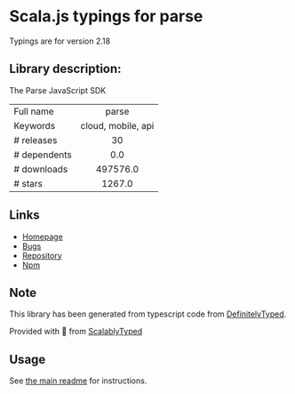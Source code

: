 
# Scala.js typings for parse

Typings are for version 2.18

## Library description:
The Parse JavaScript SDK

|                    |                 |
| ------------------ | :-------------: |
| Full name          | parse |
| Keywords           | cloud, mobile, api |
| # releases         | 30 |
| # dependents       | 0.0 |
| # downloads        | 497576.0 |
| # stars            | 1267.0 |

## Links
- [Homepage](https://parseplatform.org/)
- [Bugs](https://github.com/parse-community/Parse-SDK-JS/issues)
- [Repository](https://github.com/parse-community/Parse-SDK-JS)
- [Npm](https://www.npmjs.com/package/parse)
    


## Note
This library has been generated from typescript code from [DefinitelyTyped](https://definitelytyped.org).

Provided with :purple_heart: from [ScalablyTyped](https://github.com/oyvindberg/ScalablyTyped)

## Usage
See [the main readme](../../readme.md) for instructions.


